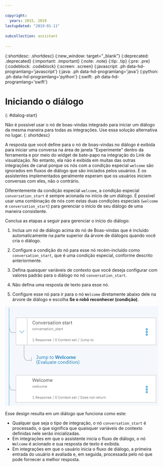 ```yaml
---

copyright:
  years: 2015, 2019
lastupdated: "2019-01-11"

subcollection: assistant

---
```


{:shortdesc: .shortdesc}
{:new_window: target="_blank"}
{:deprecated: .deprecated}
{:important: .important}
{:note: .note}
{:tip: .tip}
{:pre: .pre}
{:codeblock: .codeblock}
{:screen: .screen}
{:javascript: .ph data-hd-programlang='javascript'}
{:java: .ph data-hd-programlang='java'}
{:python: .ph data-hd-programlang='python'}
{:swift: .ph data-hd-programlang='swift'}

# Iniciando o diálogo
{: #dialog-start}

Não é possível usar o nó de boas-vindas integrado para iniciar um diálogo da mesma maneira para todas as integrações. Use essa solução alternativa no lugar.
{: shortdesc}

A resposta que você define para o nó de boas-vindas no diálogo é exibida para iniciar uma conversa na área de janela "Experimente" dentro da ferramenta e por meio do widget de bate-papo na integração do Link de visualização. No entanto, ela não é exibida em muitas das outras integrações de canal porque os nós com a condição especial `welcome` são ignorados em fluxos de diálogo que são iniciados pelos usuários. E os assistentes implementados geralmente esperam que os usuários iniciem conversas com eles, não o contrário.

Diferentemente da condição especial `welcome`, a condição especial `conversation_start` é sempre acionada no início de um diálogo. É possível usar uma combinação de nós com estas duas condições especiais (`welcome` e `conversation_start`) para gerenciar o início de seu diálogo de uma maneira consistente.

Conclua as etapas a seguir para gerenciar o início do diálogo:

1.  Inclua um nó de diálogo acima do nó de Boas-vindas que é incluído automaticamente na parte superior da árvore de diálogos quando você cria o diálogo.

1.  Configure a condição do nó para esse nó recém-incluído como `conversation_start`, que é uma condição especial, conforme descrito anteriormente.

1.  Defina quaisquer variáveis de contexto que você deseja configurar com valores padrão para o diálogo no nó `conversation_start`.

1.  Não defina uma resposta de texto para esse nó.

1.  Configure esse nó para ir para o nó `Welcome` diretamente abaixo dele na árvore de diálogo e escolha **Se o robô reconhecer (condição)**.

![Captura de tela da árvore de diálogo com um nó conversation_start indo para um nó de boas-vindas abaixo dele.](images/dialog-start.png)

Esse design resulta em um diálogo que funciona como este:

- Qualquer que seja o tipo de integração, o nó `conversation_start` é processado, o que significa que quaisquer variáveis de contexto definidas nele serão inicializadas.
- Em integrações em que o assistente inicia o fluxo de diálogo, o nó `Welcome` é acionado e sua resposta de texto é exibida.
- Em integrações em que o usuário inicia o fluxo de diálogo, a primeira entrada do usuário é avaliada e, em seguida, processada pelo nó que pode fornecer a melhor resposta.
